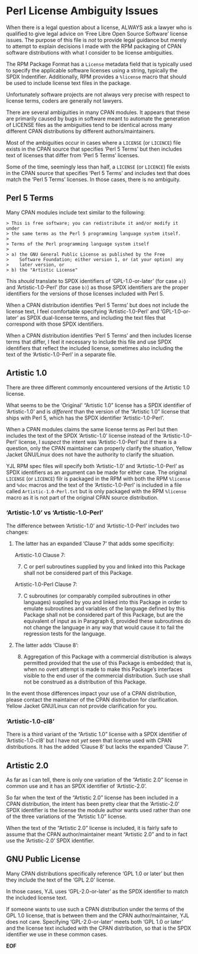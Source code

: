 Perl License Ambiguity Issues
=============================

When there is a legal question about a license, ALWAYS ask a lawyer who is
qualified to give legal advice on ‘Free Libre Open Source Software’ license
issues. The purpose of this file is *not* to provide legal guidance but merely
to attempt to explain decisions I made with the RPM packaging of CPAN software
distributions with what I consider to be license ambiguities.

The RPM Package Format has a `License` metadata field that is typically used
to specify the applicable software licenses using a string, typically the
SPDX Indentifier. Additionally, RPM provides a `%license` macro that should be
used to include license text files in the package.

Unfortunately software projects are not always very precise with respect to
license terms, coders are generally not lawyers.

There are several ambiguities in many CPAN modules. It appears that these are
primarily caused by bugs in software meant to automate the generation of LICENSE
files as the ambiguities tend to be identical across many different CPAN
distributions by different authors/maintainers.

Most of the ambiguities occur in cases where a `LICENSE` (or `LICENCE`) file
exists in the CPAN source that specifies ‘Perl 5 Terms’ but then includes text
of licenses that differ from ‘Perl 5 Terms’ licenses.

Some of the time, seemingly less than half, a `LICENSE` (or `LICENCE`) file
exists in the CPAN source that specifies ‘Perl 5 Terms’ and includes text that
does match the ‘Perl 5 Terms’ licenses. In those cases, there is no ambiguity.



Perl 5 Terms
------------

Many CPAN modules include text similar to the following:

    > This is free software; you can redistribute it and/or modify it under
    > the same terms as the Perl 5 programming language system itself.
    > 
    > Terms of the Perl programming language system itself
    > 
    > a) the GNU General Public License as published by the Free
    >    Software Foundation; either version 1, or (at your option) any
    >    later version, or
    > b) the "Artistic License"

This *should* translate to SPDX identifiers of ‘GPL-1.0-or-later’ (for case
`a)`) and ‘Artistic-1.0-Perl’ (for case `b)`) as those SPDX identifiers are
the proper identifiers for the versions of those licenses included with Perl 5.

When a CPAN distribution identifies ‘Perl 5 Terms’ but does not include the
license text, I feel comfortable specifying ‘Artistic-1.0-Perl’ and
‘GPL-1.0-or-later’ as SPDX dual-license terms, and including the text files
that correspond with those SPDX identifiers.

When a CPAN distribution identifies ‘Perl 5 Terms’ and then includes license
terms that differ, I feel it necessary to include this file and use SPDX
identifiers that reflect the included license, sometimes also including the
text of the ‘Artistic-1.0-Perl’ in a separate file.


Artistic 1.0
------------

There are three different commonly encountered versions of the Artistic 1.0
license.

What seems to be the ‘Original’ “Artistic 1.0” license has a SPDX identifier of
‘Artistic-1.0’ and is *different* than the version of the “Artistic 1.0”
license that ships with Perl 5, which has the SPDX identifier
‘Artistic-1.0-Perl’.

When a CPAN modules claims the same license terms as Perl but then includes the
text of the SPDX ‘Artistic-1.0’ license instead of the ‘Artistic-1.0-Perl’
license, I *suspect* the intent was ‘Artistic-1.0-Perl’ but if there is a
question, only the CPAN maintainer can properly clarify the situation, Yellow
Jacket GNU/Linux does not have the authority to clarify the situation.

YJL RPM spec files will specify both ‘Artistic-1.0’ and ‘Artistic-1.0-Perl’ as
SPDX identifiers as an argument can be made for either case. The original
`LICENSE` (or `LICENCE`) filr is packaged in the RPM with both the RPM
`%license` and `%doc` macros and the text of the ‘Artistic-1.0-Perl’ is included
in a file called `Artistic-1.0-Perl.txt` but is only packaged with the RPM
`%license` macro as it is not part of the original CPAN source distribution.

### ‘Artistic-1.0’ vs ‘Artistic-1.0-Perl’

The difference between ‘Artistic-1.0’ and ‘Artistic-1.0-Perl’ includes two
changes:

1. The latter has an expanded ‘Clause 7’ that adds some specificity:

    Artistic-1.0 Clause 7:

    7. C or perl subroutines supplied by you and linked into this Package shall
       not be considered part of this Package.

    Artistic-1.0-Perl Clause 7:

    7. C subroutines (or comparably compiled subroutines in other languages)
       supplied by you and linked into this Package in order to emulate
       subroutines and variables of the language defined by this Package shall
       not be considered part of this Package, but are the equivalent of input
       as in Paragraph 6, provided these subroutines do not change the language
       in any way that would cause it to fail the regression tests for the
       language.

2. The latter adds ‘Clause 8’:

    8. Aggregation of this Package with a commercial distribution is always
       permitted provided that the use of this Package is embedded; that is,
       when no overt attempt is made to make this Package’s interfaces visible
       to the end user of the commercial distribution. Such use shall not be
       construed as a distribution of this Package. 

In the event those differences impact your use of a CPAN distribution, please
contact the maintainer of the CPAN distribution for clarification. Yellow Jacket
GNU/Linux can not provide clarification for you.

### ‘Artistic-1.0-cl8’

There is a third variant of the “Artistic 1.0” license with a SPDX identifier of
‘Artistic-1.0-cl8’ but I have not *yet* seen that license used with CPAN
distributions. It has the added ‘Clause 8’ but lacks the expanded ‘Clause 7’.


Artistic 2.0
------------

As far as I can tell, there is only one variation of the “Artistic 2.0” license
in common use and it has an SPDX identifier of ‘Artistic-2.0’.

So far when the text of the “Artistic 2.0” license has been included in a CPAN
distribution, the intent has been pretty clear that the ‘Artistic-2.0’ SPDX
identifier is the license the module author wants used rather than one of the
three variations of the “Artistic 1.0” license.

When the text of the “Artistic 2.0” license is included, it is fairly safe to
assume that the CPAN author/maintainer meant “Artistic 2.0” and to in fact use
the ‘Artistic-2.0’ SPDX identifier.


GNU Public License
------------------

Many CPAN distributions specifically reference ‘GPL 1.0 or later’ but then they
include the text of the ‘GPL 2.0’ license.

In those cases, YJL uses ‘GPL-2.0-or-later’ as the SPDX identifier to match the
included license text.

If someone wants to use such a CPAN distribution under the terms of the GPL 1.0
license, that is between them and the CPAN author/maintainer, YJL does not care.
Specifying ‘GPL-2.0-or-later’ meets both ‘GPL 1.0 or later’ and the license text
included with the CPAN distribution, so that is the SPDX identifier we use in
these common cases.


__EOF__
